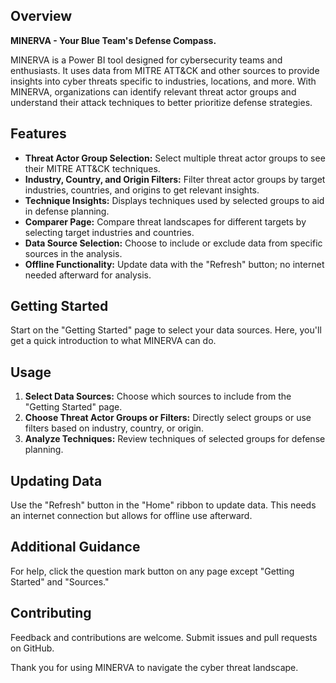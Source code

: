 ## Overview

**MINERVA - Your Blue Team's Defense Compass.**

MINERVA is a Power BI tool designed for cybersecurity teams and enthusiasts. It uses data from MITRE ATT&CK and other sources to provide insights into cyber threats specific to industries, locations, and more. With MINERVA, organizations can identify relevant threat actor groups and understand their attack techniques to better prioritize defense strategies.

## Features

- **Threat Actor Group Selection:** Select multiple threat actor groups to see their MITRE ATT&CK techniques.
- **Industry, Country, and Origin Filters:** Filter threat actor groups by target industries, countries, and origins to get relevant insights.
- **Technique Insights:** Displays techniques used by selected groups to aid in defense planning.
- **Comparer Page:** Compare threat landscapes for different targets by selecting target industries and countries.
- **Data Source Selection:** Choose to include or exclude data from specific sources in the analysis.
- **Offline Functionality:** Update data with the "Refresh" button; no internet needed afterward for analysis.

## Getting Started

Start on the "Getting Started" page to select your data sources. Here, you'll get a quick introduction to what MINERVA can do.

## Usage

1. **Select Data Sources:** Choose which sources to include from the "Getting Started" page.
2. **Choose Threat Actor Groups or Filters:** Directly select groups or use filters based on industry, country, or origin.
3. **Analyze Techniques:** Review techniques of selected groups for defense planning.

## Updating Data

Use the "Refresh" button in the "Home" ribbon to update data. This needs an internet connection but allows for offline use afterward.

## Additional Guidance

For help, click the question mark button on any page except "Getting Started" and "Sources."

## Contributing

Feedback and contributions are welcome. Submit issues and pull requests on GitHub.

Thank you for using MINERVA to navigate the cyber threat landscape.
